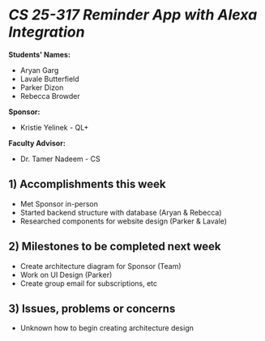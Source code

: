 # *CS 25-317 Reminder App with Alexa Integration*

**Students' Names:**
- Aryan Garg
- Lavale Butterfield
- Parker Dizon
- Rebecca Browder

**Sponsor:**
- Kristie Yelinek - QL+

**Faculty Advisor:**
- Dr. Tamer Nadeem - CS

## 1) Accomplishments this week ##
   - Met Sponsor in-person
   - Started backend structure with database (Aryan & Rebecca)
   - Researched components for website design (Parker & Lavale)

## 2) Milestones to be completed next week ##
   - Create architecture diagram for Sponsor (Team)
   - Work on UI Design (Parker)
   - Create group email for subscriptions, etc

## 3) Issues, problems or concerns ##
   - Unknown how to begin creating architecture design